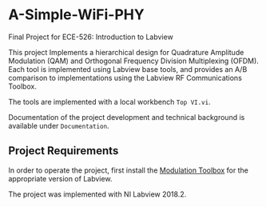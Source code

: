 # A-Simple-WiFi-PHY
Final Project for ECE-526: Introduction to Labview

This project Implements a hierarchical design for Quadrature Amplitude Modulation (QAM) and Orthogonal Frequency Division Multiplexing (OFDM). Each tool is implemented using Labview base tools, and provides an A/B comparison to implementations using the Labview RF Communications Toolbox.

The tools are implemented with a local workbench `Top VI.vi`.

Documentation of the project development and technical background is available under `Documentation`.

## Project Requirements 
In order to operate the project, first install the [Modulation Toolbox](https://www.ni.com/en-us/support/downloads/software-products/download.labview-modulation-toolkit.html#338805) for the appropriate version of Labview.

The project was implemented with NI Labview 2018.2.
